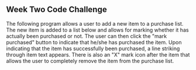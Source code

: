 ## Week Two Code Challenge

The following program allows a user to add a new item to a purchase list. The new item is added to a list below and allows for marking whether it has actually been purchased or not. The user can then click the "mark purchased" button to indicate that he/she has purchased the item. Upon indicating that the item has successfully been purchased, a line striking through item text appears. There is also an "X" mark icon after the item that allows the user to completely remove the item from the purchase list.
